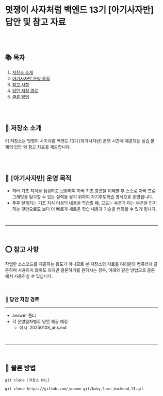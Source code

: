 # 멋쟁이 사자처럼 백엔드 13기 [아기사자반] 답안 및 참고 자료 

<br>
<br>

## 📚 목차 
1. [저장소 소개](#-저장소-소개)
2. [아기사자반 운영 목적](#-아기사자반-운영-목적)
3. [참고 사항](#-참고-사항)
4. [답안 저장 경로](#-답안-저장-경로)
5. [클론 방법](#-클론-방법)

<br>
<br>

## 📢 저장소 소개

이 저장소는 멋쟁이 사자처럼 백엔드 13기 [아기사자반] 운영 시간에 제공되는 실습 문제의 답안 외 참고 자료를 제공합니다.

<br>
<br>

## 🦁 [아기사자반] 운영 목적 
- 자바 기초 지식을 점검하고 보완하여 자바 기초 흐름을 이해한 후 스스로 자바 프로그래밍을 탐구할 수 있는 실력을 쌓기 위하여 자기주도학습 방식으로 운영됩니다.
- 추후 얻게되는 기초 지식 이상의 내용을 학습할 때, 모르는 부분과 아는 부분을 인지하는 것만으로도 보다 더 빠르게 새로운 학습 내용과 기술을 터득할 수 있게 됩니다.

<br>

---

<br>

## ⭕️ 참고 사항

작업한 소스코드를 제공하는 용도가 아니므로 본 저장소의 자료를 여러분의 컴퓨터에 클론하여 사용하지 않아도 되지만 
클론하기를 원하시는 경우, 아래와 같은 방법으로 클론해서 사용하실 수 있습니다.

<br>

### 📁 답안 저장 경로 

---

- answer 폴더
- 각 운영일자별로 답안 제공 예정
  - 예시: 20250108_ans.md

    
<br>

---

<br>

## 🎁 클론 방법 
```
git clone [저장소 URL] 
```

```
git clone https://github.com/joowon-git/baby_lion_backend_13.git
```

